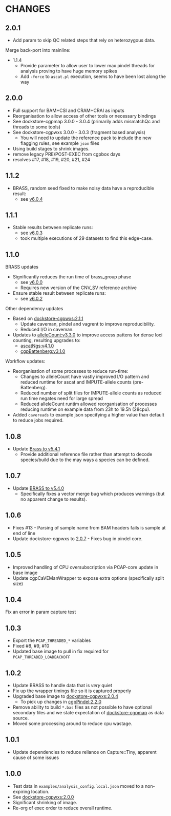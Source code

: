 # CHANGES

## 2.0.1

* Add param to skip QC related steps that rely on heterozygous data.

Merge back-port into mainline:

* 1.1.4
  * Provide parameter to allow user to lower max pindel threads for analysis proving to have huge memory spikes
  * Add `-force` to `ascat.pl` execution, seems to have been lost along the way

## 2.0.0

* Full support for BAM+CSI and CRAM+CRAI as inputs
* Reorganisation to allow access of other tools or necessary bindings
* See dockstore-cgpmap 3.0.0 - 3.0.4 (primarily adds mismatchQc and threads to some tools)
* See dockstore-cgpwxs 3.0.0 - 3.0.3 (fragment based analysis)
  * You will need to update the reference pack to include the new flagging rules, see example `json`
  files
* Using build stages to shrink images.
* remove legacy PRE/POST-EXEC from cgpbox days
* resolves #17, #18, #19, #20, #21, #24

## 1.1.2

* BRASS, random seed fixed to make noisy data have a reproducible result:
  * see [v6.0.4](https://github.com/cancerit/BRASS/releases/tag/v6.0.4)

## 1.1.1

* Stable results between replicate runs:
  * see [v6.0.3](https://github.com/cancerit/BRASS/releases/tag/v6.0.3)
  * took multiple executions of 29 datasets to find this edge-case.

## 1.1.0

BRASS updates

* Significantly reduces the run time of brass_group phase
  * see [v6.0.0](https://github.com/cancerit/BRASS/releases/tag/v6.0.0)
  * Requires new version of the CNV_SV reference archive
* Ensure stable result between replicate runs:
  * see [v6.0.2](https://github.com/cancerit/BRASS/releases/tag/v6.0.2)

Other dependency updates

* Based on [dockstore-cgpwxs:2.1.1](https://github.com/cancerit/dockstore-cgpwxs/releases/tag/2.1.1)
  * Update caveman, pindel and vagrent to improve reproducibility.
  * Reduced I/O in caveman.
* Updates to [alleleCount:v3.3.0](https://github.com/cancerit/alleleCount/releases/tag/v3.3.0) to improve access pattens for dense loci counting, resulting upgrades to:
  * [ascatNgs:v4.1.0](https://github.com/cancerit/ascatNgs/releases)
  * [cgpBattenberg:v3.1.0](https://github.com/cancerit/cgpBattenberg/releases/tag/v3.1.0)

Workflow updates:

* Reorganisation of some processes to reduce run-time:
  * Changes to alleleCount have vastly improved I/O pattern and reduced runtime for
ascat and IMPUTE-allele counts (pre-Battenberg).
  * Reduced number of split files for IMPUTE-allele counts as reduced run time negates need for large spread
  * Reduced alleleCount runtim allowed reorganisation of processes reducing runtime on example data from 23h to 19.5h (28cpu).
* Added `cavereads` to example json specifying a higher value than default to reduce jobs required.

## 1.0.8

* Update [Brass to v5.4.1](https://github.com/cancerit/BRASS/releases/tag/v5.4.1)
  * Provide additional reference file rather than attempt to decode species/build
  due to the may ways a species can be defined.

## 1.0.7

* Update [BRASS to v5.4.0](https://github.com/cancerit/BRASS/releases/tag/v5.4.0)
  * Specifically fixes a vector merge bug which produces warnings (but no apparent change to results).

## 1.0.6

* Fixes #13 - Parsing of sample name from BAM headers fails is sample at end of line
* Update dockstore-cgpwxs to [2.0.7](https://github.com/cancerit/dockstore-cgpwxs/releases/tag/2.0.7) - Fixes bug in pindel core.

## 1.0.5

* Improved handling of CPU oversubscription via PCAP-core update in base image
* Update cgpCaVEManWrapper to expose extra options (specifically split size)

## 1.0.4

Fix an error in param capture test

## 1.0.3

* Export the `PCAP_THREADED_*` variables
* Fixed #8, #9, #10
* Updated base image to pull in fix required for `PCAP_THREADED_LOADBACKOFF`

## 1.0.2

* Update BRASS to handle data that is _very_ quiet
* Fix up the wrapper timings file so it is captured properly
* Upgraded base image to [dockstore-cgpwxs:2.0.4](https://github.com/cancerit/dockstore-cgpwxs/releases/tag/2.0.4)
  * To pick up changes in [cgpPindel:2.2.0](https://github.com/cancerit/cgpPindel/releases/tag/v2.2.0)
* Remove ability to build `*.bas` files as not possible to have optional secondary files and we state expectation of [dockstore-cgpmap](https://github.com/cancerit/dockstore-cgpmap) as data source.
* Moved some processing around to reduce cpu wastage.

## 1.0.1

* Update dependencies to reduce reliance on Capture::Tiny, apparent cause of some issues

## 1.0.0

* Test data in `examples/analysis_config.local.json` moved to a non-expiring location.
* See [dockstore-cgpwxs:2.0.0](https://github.com/cancerit/dockstore-cgpwxs/releases/tag/2.0.0)
* Significant shrinking of image.
* Re-org of exec order to reduce overall runtime.
